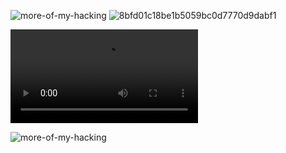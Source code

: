 ![more-of-my-hacking](https://github.com/ArkS0001/Ethical-Hacking-Cybersecurity/assets/113760964/3d988170-5147-48c6-8571-91e6eab606ea)
![8bfd01c18be1b5059bc0d7770d9dabf1](https://github.com/ArkS0001/Ethical-Hacking-Cybersecurity/assets/113760964/4abaa6de-af1c-4fa7-861d-972d75291aa4)

![](https://github.com/ArkS0001/Ethical-Hacking-Cybersecurity/blob/main/Datasets/hackers_white.0.mp4)

![more-of-my-hacking](https://github.com/ArkS0001/Ethical-Hacking-Cybersecurity/assets/113760964/3d988170-5147-48c6-8571-91e6eab606ea)
